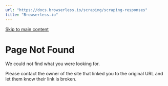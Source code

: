 ```yaml
---
url: "https://docs.browserless.io/scraping/scraping-responses"
title: "Browserless.io"
---
```


[Skip to main content](https://docs.browserless.io/scraping/scraping-responses#__docusaurus_skipToContent_fallback)

# Page Not Found

We could not find what you were looking for.

Please contact the owner of the site that linked you to the original URL and let them know their link is broken.